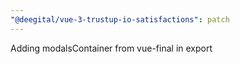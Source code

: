 ```yaml
---
"@deegital/vue-3-trustup-io-satisfactions": patch
---
```


Adding modalsContainer from vue-final in export
